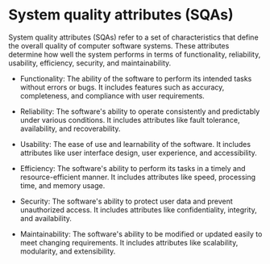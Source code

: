 # System quality attributes (SQAs)

System quality attributes (SQAs) refer to a set of characteristics that define the overall quality of computer software systems. These attributes determine how well the system performs in terms of functionality, reliability, usability, efficiency, security, and maintainability.

* Functionality: The ability of the software to perform its intended tasks without errors or bugs. It includes features such as accuracy, completeness, and compliance with user requirements.

* Reliability: The software's ability to operate consistently and predictably under various conditions. It includes attributes like fault tolerance, availability, and recoverability.

* Usability: The ease of use and learnability of the software. It includes attributes like user interface design, user experience, and accessibility.

* Efficiency: The software's ability to perform its tasks in a timely and resource-efficient manner. It includes attributes like speed, processing time, and memory usage.

* Security: The software's ability to protect user data and prevent unauthorized access. It includes attributes like confidentiality, integrity, and availability.

* Maintainability: The software's ability to be modified or updated easily to meet changing requirements. It includes attributes like scalability, modularity, and extensibility.

